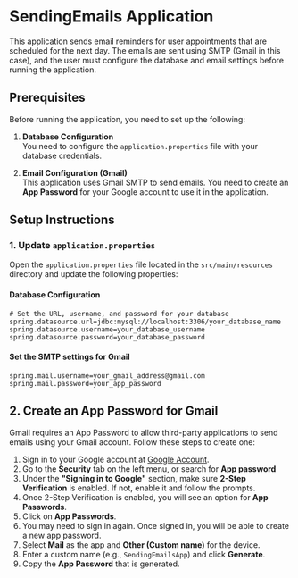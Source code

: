 # SendingEmails Application

This application sends email reminders for user appointments that are scheduled for the next day. The emails are sent using SMTP (Gmail in this case), and the user must configure the database and email settings before running the application.

## Prerequisites

Before running the application, you need to set up the following:

1. **Database Configuration**  
   You need to configure the `application.properties` file with your database credentials.

2. **Email Configuration (Gmail)**  
   This application uses Gmail SMTP to send emails. You need to create an **App Password** for your Google account to use it in the application.

## Setup Instructions

### 1. Update `application.properties`

Open the `application.properties` file located in the `src/main/resources` directory and update the following properties:




#### Database Configuration
```properties
# Set the URL, username, and password for your database
spring.datasource.url=jdbc:mysql://localhost:3306/your_database_name
spring.datasource.username=your_database_username
spring.datasource.password=your_database_password
```


#### Set the SMTP settings for Gmail
```properties
spring.mail.username=your_gmail_address@gmail.com
spring.mail.password=your_app_password
```

## 2. Create an App Password for Gmail

Gmail requires an App Password to allow third-party applications to send emails using your Gmail account. Follow these steps to create one:

1. Sign in to your Google account at [Google Account](https://myaccount.google.com/).
2. Go to the **Security** tab on the left menu, or search for **App password**
3. Under the **"Signing in to Google"** section, make sure **2-Step Verification** is enabled. If not, enable it and follow the prompts.
4. Once 2-Step Verification is enabled, you will see an option for **App Passwords**.
5. Click on **App Passwords**.
6. You may need to sign in again. Once signed in, you will be able to create a new app password.
7. Select **Mail** as the app and **Other (Custom name)** for the device.
8. Enter a custom name (e.g., `SendingEmailsApp`) and click **Generate**.
9. Copy the **App Password** that is generated.
